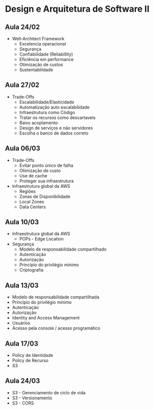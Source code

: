# Design e Arquitetura de Software II

## Aula 24/02
- Well-Architect Framework
  - Excelencia operacional
  - Segurança
  - Confiabilidade (Reliabillity)
  - Eficiência em performance
  - Otimização de custos
  - Sustentabilidade

## Aula 27/02
- Trade-Offs
  - Escalabilidade/Elasticidade
  - Automatização auto escalabilidade
  - Infraestrutura como Código
  - Tratar os recursos como descartaveis
  - Baixo acoplamento
  - Design de serviços e não servidores
  - Escolha o banco de dados correto

## Aula 06/03
- Trade-Offs
  - Evitar ponto único de falha
  - Otimização de custo
  - Use de cache
  - Proteger sua infraestrutura
- Infraestrutura global da AWS
  - Regiões
  - Zonas de Disponibilidade
  - Local Zones
  - Data Centers

## Aula 10/03
- Infraestrutura global da AWS
  - POPs - Edge Location
- Segurança
  - Modelo de responsabilidade compartilhado
  - Autenticação
  - Autorização
  - Princípio do privilégio mínimo
  - Criptografia

## Aula 13/03
- Modelo de responsabilidade compartilhada
- Princípio do privilégio mínimo
- Autenticação
- Autorização
- Identity and Access Management
- Usuários
- Acesso pela console / acesso programático

## Aula 17/03
- Policy de Identidade
- Policy de Recurso
- S3

## Aula 24/03
- S3 - Gerenciamento de ciclo de vida
- S3 - Versionamento
- S3 - CORS
